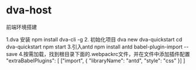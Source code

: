 # dva-host

前端环境搭建

1.dva 安装
npm install dva-cli -g
2. 初始化项目
dva new dva-quickstart
cd dva-quickstart
npm start
3.引入antd
npm install antd babel-plugin-import --save
4.按需加载，找到根目录下面的.webpackrc文件，并在文件中添加插件配置
"extraBabelPlugins": [
    ["import", { "libraryName": "antd", "style": "css" }]
]
